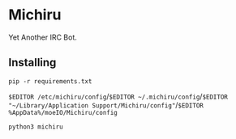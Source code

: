 Michiru
=======

Yet Another IRC Bot.

Installing
----------
`pip -r requirements.txt`

`$EDITOR /etc/michiru/config`/`$EDITOR ~/.michiru/config`/`$EDITOR "~/Library/Application Support/Michiru/config"`/`$EDITOR %AppData%/moeIO/Michiru/config`

`python3 michiru`
